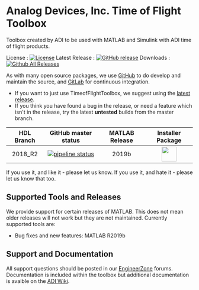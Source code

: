 # Analog Devices, Inc. Time of Flight Toolbox

Toolbox created by ADI to be used with MATLAB and Simulink with ADI time of flight products.

License : [![License](https://img.shields.io/badge/license-LGPL2-blue.svg)](https://github.com/analogdevicesinc/TimeofFlightToolbox/blob/master/LICENSE)
Latest Release : [![GitHub release](https://img.shields.io/github/release/analogdevicesinc/TimeofFlightToolbox.svg)](https://github.com/analogdevicesinc/TimeofFlightToolbox/releases/latest)
Downloads :  [![Github All Releases](https://img.shields.io/github/downloads/analogdevicesinc/TimeofFlightToolbox/total.svg)](https://github.com/analogdevicesinc/TimeofFlightToolbox/releases/latest)

As with many open source packages, we use [GitHub](https://github.com/analogdevicesinc/TimeofFlightToolbox) to do develop and maintain the source, and [GitLab](https://GitLab.com/) for continuous integration.
  - If you want to just use TimeofFlightToolbox, we suggest using the [latest release](https://github.com/analogdevicesinc/TimeofFlightToolbox/releases/latest).
  - If you think you have found a bug in the release, or need a feature which isn't in the release, try the latest **untested** builds from the master branch.

| HDL Branch        | GitHub master status  | MATLAB Release |  Installer Package  |
|:-----------------------:|:---------------------:|:-------:|:-------------------:|
| 2018_R2                 | [![pipeline status](https://gitlab.com/tfcollins/TimeofFlightToolbox/badges/master/pipeline.svg)](https://gitlab.com/tfcollins/TimeofFlightToolbox/commits/master) | 2019b | <a href="https://gitlab.com/tfcollins/TimeofFlightToolbox/-/jobs/artifacts/master/download?job=deploy"><img src="https://upload.wikimedia.org/wikipedia/commons/2/21/Matlab_Logo.png" data-canonical-src="https://upload.wikimedia.org/wikipedia/commons/2/21/Matlab_Logo.png" height="40" /></a>|

If you use it, and like it - please let us know. If you use it, and hate it - please let us know that too.

## Supported Tools and Releases

We provide support for certain releases of MATLAB. This does not mean older releases will not work but they are not maintained. Currently supported tools are:
- Bug fixes and new features: MATLAB R2019b

## Support and Documentation

All support questions should be posted in our [EngineerZone](https://ez.analog.com/linux-device-drivers/linux-software-drivers) forums. Documentation is included within the toolbox but additional documentation is avaible on the [ADI Wiki](https://wiki.analog.com/resources/tools-software/tof-toolbox).


